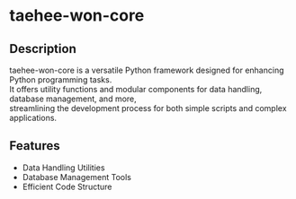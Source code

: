# taehee-won-core

## Description
taehee-won-core is a versatile Python framework designed for enhancing Python programming tasks.  
It offers utility functions and modular components for data handling, database management, and more,  
streamlining the development process for both simple scripts and complex applications.

## Features
- Data Handling Utilities
- Database Management Tools
- Efficient Code Structure
